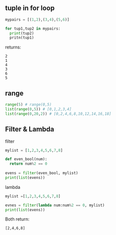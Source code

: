 ## tuple in for loop
```python
mypairs = [(1,2),(3,4),(5,6)]

for tup1,tup2 in mypairs:
  print(tup2)
  pritn(tup1)
```
returns:
```
2
1
4
3
6
5
```

## range
``` python
range(5) # range(0,5)
list(range(0,5)) # [0,1,2,3,4]
list(range(0,20,2)) # [0,2,4,6,8,10,12,14,16,18]
```

## Filter & Lambda
filter
```python
mylist = [1,2,3,4,5,6,7,8]

def even_bool(num):
  return num%2 == 0
  
evens = filter(even_bool, mylist)
print(list(evens))
```

lambda
```python
mylist =[1,2,3,4,5,6,7,8]

evnes = filter(lambda num:num%2 == 0, mylist)
print(list(evens))
```
Both return:
```
[2,4,6,8]
```

